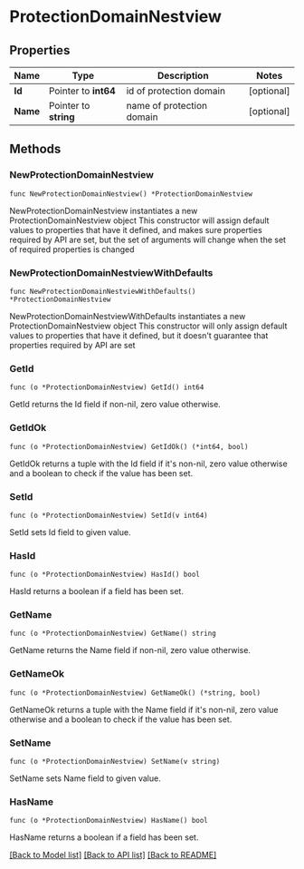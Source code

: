 # ProtectionDomainNestview

## Properties

Name | Type | Description | Notes
------------ | ------------- | ------------- | -------------
**Id** | Pointer to **int64** | id of protection domain | [optional] 
**Name** | Pointer to **string** | name of protection domain | [optional] 

## Methods

### NewProtectionDomainNestview

`func NewProtectionDomainNestview() *ProtectionDomainNestview`

NewProtectionDomainNestview instantiates a new ProtectionDomainNestview object
This constructor will assign default values to properties that have it defined,
and makes sure properties required by API are set, but the set of arguments
will change when the set of required properties is changed

### NewProtectionDomainNestviewWithDefaults

`func NewProtectionDomainNestviewWithDefaults() *ProtectionDomainNestview`

NewProtectionDomainNestviewWithDefaults instantiates a new ProtectionDomainNestview object
This constructor will only assign default values to properties that have it defined,
but it doesn't guarantee that properties required by API are set

### GetId

`func (o *ProtectionDomainNestview) GetId() int64`

GetId returns the Id field if non-nil, zero value otherwise.

### GetIdOk

`func (o *ProtectionDomainNestview) GetIdOk() (*int64, bool)`

GetIdOk returns a tuple with the Id field if it's non-nil, zero value otherwise
and a boolean to check if the value has been set.

### SetId

`func (o *ProtectionDomainNestview) SetId(v int64)`

SetId sets Id field to given value.

### HasId

`func (o *ProtectionDomainNestview) HasId() bool`

HasId returns a boolean if a field has been set.

### GetName

`func (o *ProtectionDomainNestview) GetName() string`

GetName returns the Name field if non-nil, zero value otherwise.

### GetNameOk

`func (o *ProtectionDomainNestview) GetNameOk() (*string, bool)`

GetNameOk returns a tuple with the Name field if it's non-nil, zero value otherwise
and a boolean to check if the value has been set.

### SetName

`func (o *ProtectionDomainNestview) SetName(v string)`

SetName sets Name field to given value.

### HasName

`func (o *ProtectionDomainNestview) HasName() bool`

HasName returns a boolean if a field has been set.


[[Back to Model list]](../README.md#documentation-for-models) [[Back to API list]](../README.md#documentation-for-api-endpoints) [[Back to README]](../README.md)


